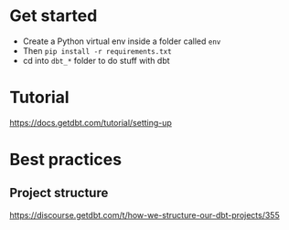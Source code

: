 # Get started
- Create a Python virtual env inside a folder called `env`
- Then `pip install -r requirements.txt`
- cd into `dbt_*` folder to do stuff with dbt
# Tutorial
https://docs.getdbt.com/tutorial/setting-up

# Best practices
## Project structure
https://discourse.getdbt.com/t/how-we-structure-our-dbt-projects/355
